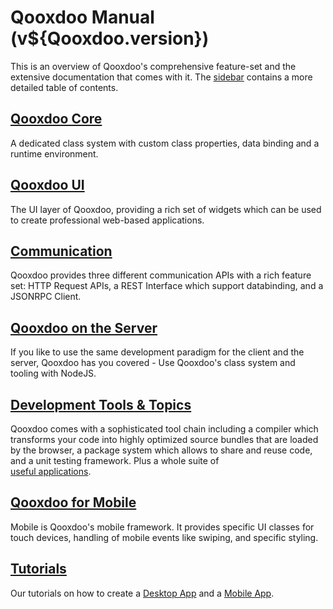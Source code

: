 # Qooxdoo Manual (v${Qooxdoo.version})

This is an overview of Qooxdoo's comprehensive feature-set and the
extensive documentation that comes with it. The [sidebar](_sidebar.md)
            contains a more detailed table of contents.

## [Qooxdoo Core](core/)

A dedicated class system with custom class properties, data binding
and a  runtime environment.

## [Qooxdoo UI](gui/)

The UI layer of Qooxdoo, providing a rich set of widgets which can be
used to create professional web-based applications.

## [Communication](communication/)

Qooxdoo provides three different communication APIs with a rich
feature set:  HTTP Request APIs, a REST Interface which support
databinding, and a JSONRPC  Client.

## [Qooxdoo on the Server](server/)

If you like to use the same development paradigm for the client and
the server, Qooxdoo has you covered - Use Qooxdoo's class system and
tooling with NodeJS.

## [Development Tools & Topics](development/)

Qooxdoo comes with a sophisticated tool chain including a compiler
which  transforms your code into highly optimized source bundles that
are loaded by  the browser, a package system which allows to share and
reuse code, and a unit testing framework. Plus a whole suite of  
[useful applications](apps.md).    

## [Qooxdoo for Mobile](mobile/)

Mobile is Qooxdoo's mobile framework. It provides specific UI classes
for touch devices, handling of mobile events like swiping, and
specific styling.

## [Tutorials](tutorial/)

Our tutorials on how to create a [Desktop App](tutorial/twitter/)
and a  [Mobile App](mobile/tutorial.md).
